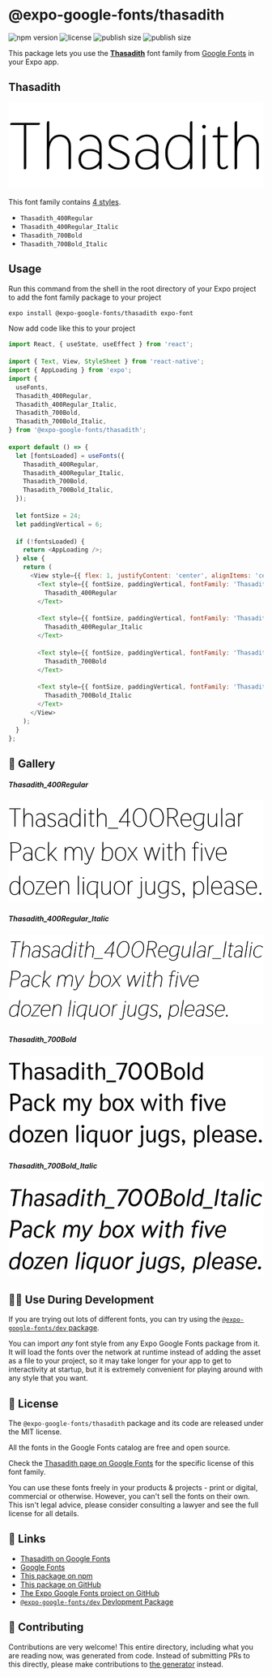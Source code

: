 # @expo-google-fonts/thasadith

![npm version](https://flat.badgen.net/npm/v/@expo-google-fonts/thasadith)
![license](https://flat.badgen.net/github/license/expo/google-fonts)
![publish size](https://flat.badgen.net/packagephobia/install/@expo-google-fonts/thasadith)
![publish size](https://flat.badgen.net/packagephobia/publish/@expo-google-fonts/thasadith)

This package lets you use the [**Thasadith**](https://fonts.google.com/specimen/Thasadith) font family from [Google Fonts](https://fonts.google.com/) in your Expo app.

## Thasadith

![Thasadith](./font-family.png)

This font family contains [4 styles](#-gallery).

- `Thasadith_400Regular`
- `Thasadith_400Regular_Italic`
- `Thasadith_700Bold`
- `Thasadith_700Bold_Italic`

## Usage

Run this command from the shell in the root directory of your Expo project to add the font family package to your project
```sh
expo install @expo-google-fonts/thasadith expo-font
```

Now add code like this to your project
```js
import React, { useState, useEffect } from 'react';

import { Text, View, StyleSheet } from 'react-native';
import { AppLoading } from 'expo';
import {
  useFonts,
  Thasadith_400Regular,
  Thasadith_400Regular_Italic,
  Thasadith_700Bold,
  Thasadith_700Bold_Italic,
} from '@expo-google-fonts/thasadith';

export default () => {
  let [fontsLoaded] = useFonts({
    Thasadith_400Regular,
    Thasadith_400Regular_Italic,
    Thasadith_700Bold,
    Thasadith_700Bold_Italic,
  });

  let fontSize = 24;
  let paddingVertical = 6;

  if (!fontsLoaded) {
    return <AppLoading />;
  } else {
    return (
      <View style={{ flex: 1, justifyContent: 'center', alignItems: 'center' }}>
        <Text style={{ fontSize, paddingVertical, fontFamily: 'Thasadith_400Regular' }}>
          Thasadith_400Regular
        </Text>

        <Text style={{ fontSize, paddingVertical, fontFamily: 'Thasadith_400Regular_Italic' }}>
          Thasadith_400Regular_Italic
        </Text>

        <Text style={{ fontSize, paddingVertical, fontFamily: 'Thasadith_700Bold' }}>
          Thasadith_700Bold
        </Text>

        <Text style={{ fontSize, paddingVertical, fontFamily: 'Thasadith_700Bold_Italic' }}>
          Thasadith_700Bold_Italic
        </Text>
      </View>
    );
  }
};

```

## 🔡 Gallery

##### Thasadith_400Regular
![Thasadith_400Regular](./Thasadith_400Regular.ttf.png)

##### Thasadith_400Regular_Italic
![Thasadith_400Regular_Italic](./Thasadith_400Regular_Italic.ttf.png)

##### Thasadith_700Bold
![Thasadith_700Bold](./Thasadith_700Bold.ttf.png)

##### Thasadith_700Bold_Italic
![Thasadith_700Bold_Italic](./Thasadith_700Bold_Italic.ttf.png)


## 👩‍💻 Use During Development

If you are trying out lots of different fonts, you can try using the [`@expo-google-fonts/dev` package](https://github.com/expo/google-fonts/tree/master/font-packages/dev#readme).

You can import *any* font style from any Expo Google Fonts package from it. It will load the fonts
over the network at runtime instead of adding the asset as a file to your project, so it may take longer
for your app to get to interactivity at startup, but it is extremely convenient
for playing around with any style that you want.

## 📖 License

The `@expo-google-fonts/thasadith` package and its code are released under the MIT license.

All the fonts in the Google Fonts catalog are free and open source.

Check the [Thasadith page on Google Fonts](https://fonts.google.com/specimen/Thasadith) for the specific license of this font family.

You can use these fonts freely in your products & projects - print or digital, commercial or otherwise. However, you can't sell the fonts on their own. This isn't legal advice, please consider consulting a lawyer and see the full license for all details.

## 🔗 Links

- [Thasadith on Google Fonts](https://fonts.google.com/specimen/Thasadith)
- [Google Fonts](https://fonts.google.com/)
- [This package on npm](https://www.npmjs.com/package/@expo-google-fonts/thasadith)
- [This package on GitHub](https://github.com/expo/google-fonts/tree/master/font-packages/thasadith)
- [The Expo Google Fonts project on GitHub](https://github.com/expo/google-fonts)
- [`@expo-google-fonts/dev` Devlopment Package](https://github.com/expo/google-fonts/tree/master/font-packages/dev)

## 🤝 Contributing

Contributions are very welcome! This entire directory, including what you are reading now, was generated from code. Instead of submitting PRs to this directly, please make contributions to [the generator](https://github.com/expo/google-fonts/tree/master/packages/generator) instead.
